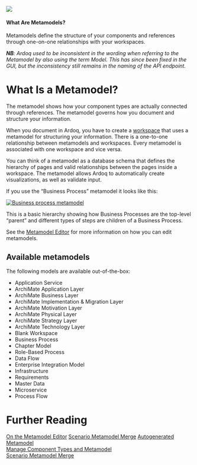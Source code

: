 ![](Pasted%20image%2020231101132454.png)
#### What Are Metamodels?

Metamodels define the structure of your components and references through one-on-one relationships with your workspaces.

**_NB_**_: Ardoq used to be inconsistent in the wording when referring to the Metamodel by also using the term Model. This has since been fixed in the GUI, but the inconsistency still remains in the naming of the API endpoint._

# What Is a Metamodel?

The metamodel shows how your component types are actually connected through references. The metamodel governs how you document and structure your information.

When you document in Ardoq, you have to create a [workspace](https://help.ardoq.com/en/articles/44160-what-is-a-workspace) that uses a metamodel for structuring your information. There is a one-to-one relationship between metamodels and workspaces. Every metamodel is associated with one workspace and vice versa.

You can think of a metamodel as a database schema that defines the hierarchy of pages and valid relationships between the pages inside a workspace. The metamodel allows Ardoq to automatically create visualizations, as well as validate input.

If you use the “Business Process” metamodel it looks like this:

[![Business process metamodel](https://ardoq-d6cb2423c4b1.intercom-attachments.eu/i/o/1791419/df7e7cab9969225f46b3099e/Screenshot%2B2021-03-16%2Bat%2B12.57.44.png-expires%3D1619725587-signature%3Dc6c8279fbbbc9d4459612d7852a22e09d9a482dced8cdd68e3235cdefdc3630c)](https://ardoq-d6cb2423c4b1.intercom-attachments.eu/i/o/1791419/df7e7cab9969225f46b3099e/Screenshot%2B2021-03-16%2Bat%2B12.57.44.png-expires%3D1619725587-signature%3Dc6c8279fbbbc9d4459612d7852a22e09d9a482dced8cdd68e3235cdefdc3630c)

This is a basic hierarchy showing how Business Processes are the top-level “parent” and different types of steps are children of a Business Process.

See the [Metamodel Editor](https://help.ardoq.com/en/articles/44143-how-to-edit-a-metamodel) for more information on how you can edit metamodels.

## Available metamodels

The following models are available out-of-the-box:

- Application Service
- ArchiMate Application Layer
- ArchiMate Business Layer
- ArchiMate Implementation & Migration Layer
- ArchiMate Motivation Layer
- ArchiMate Physical Layer
- ArchiMate Strategy Layer
- ArchiMate Technology Layer
- Blank Workspace
- Business Process
- Chapter Model
- Role-Based Process
- Data Flow
- Enterprise Integration Model
- Infrastructure
- Requirements
- Master Data
- Microservice
- Process Flow

# Further Reading

[On the Metamodel Editor](https://help.ardoq.com/en/articles/44143-how-to-edit-a-metamodel)
[Scenario Metamodel Merge](https://help.ardoq.com/en/articles/44029-how-to-update-your-scenarios-metamodel-with-your-mainline-metamodel)
[Autogenerated Metamodel](https://help.ardoq.com/en/articles/44060-autogenerated-metamodel)  
​[Manage Component Types and Metamodel](https://help.ardoq.com/en/articles/44068-manage-component-types-and-metamodel)  
​[Scenario Metamodel Merge](https://help.ardoq.com/en/articles/44029-how-to-update-your-scenarios-metamodel-with-your-mainline-metamodel)

